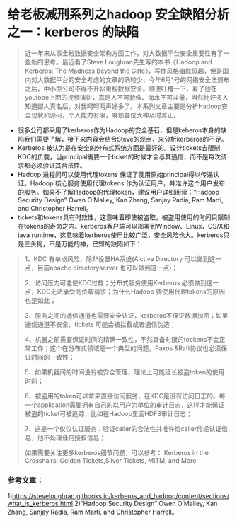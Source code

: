 # 给老板减刑系列之hadoop 安全缺陷分析之一：kerberos 的缺陷


> 近一年来从事金融数据安全架构方面工作，对大数据平台安全重要性有了一些新的思考。最近看了Steve Loughran先生写的本书《Hadoop  and Kerberos: The Madness Beyond the Gate》，写作风格幽默风趣，但是国内对大数据平台的安全考虑的文章的确较少，今年6月1号的网络安全法颁布之后，中小型公司不得不开始重视数据安全。顺便吐槽一下，看了他在youtobe上面的视频演讲，真是人不可貌像、海水不可斗量，当然比好多人知道鄙人真名后，对我呵呵两声好多了。本系列文章主要是分析Hadoop安全现状和源码，个人能力有限，麻烦各位大神及时斧正。
 

 - 很多公司都采用了kerberos作为Hadoop的安全基石，但是keberos本身的缺陷我们需要了解，接下来内容会结合Steve的观点，来分析kerberos的不足。
 - Kerberos 被认为是在安全的分布式系统方面是最好的。设计tickets去限制KDC的负载，当principal需要一个ticket的时候才会与其通信，而不是每次请求都必须验证其合法性。
 - Hadoop 进程间可以使用代理tokens 保证了使用原始principal得以传递认证。Hadoop 核心服务使用代理tokens
   作为认证用户，并准许这个用户发布的服务。如果不了解Hadoop的代理token，建议用户详细阅读：“Hadoop Security Design”  Owen O’Malley, Kan Zhang, Sanjay Radia,  Ram Marti, and Christopher Harrell。
 - tickets和tokens具有时效性，这意味着即使被盗取，被盗用使用的时间只限制在tokens的寿命之内。kerberos客户端可以部署到Window、Linux，OS/X和java runtime，这意味着kerberos使用比较广泛，安全风险也大。kerberos只是三头狗，不是万能的神，已知的缺陷如下：
>  1、KDC 有单点风险，除非设置HA系统(Aictive Directory          可以做到这一点，目前apache directoryserver 也可以做到这一点)；
>  
>  2、访问压力可能使KDC过载；分布式服务使用Kerberos 必须做到这一点，KDC无法承受高负载请求；为什么Hadoop 要使用代理tokens的原因也是如此；
>  
> 3、服务之间的通信通道也需要安全认证，kerberos不保证数据加密；如果通信通道不安全，tickets 可能会被拦截或者通信伪造；
> 
> 4、机器之前需要保证时间的精确一致性，不然具备时限的tockens不会正常工作；这个在分布式领域是一个典型的问题，Paxos &Raft协议也必须保证时间的一致性；
> 
>  5、如果机器间的时间没有被安全管理，理论上可能延长被盗token的使用时间；
>  
> 6、被盗用的token可以拿来直接访问服务，在KDC是没有访问日志的。每一个application需要拥有自己的以用户为单位的审计日志，这样才能保证被盗的ticket可被追踪，比如在Hadoop里面HDFS审计日志； 
> 
> 7、这是一个仅仅认证服务：验证caller的合法性并准许给caller传递认证信息，他不处理任何授权信息；
> 
> 如果需要关注更多kerberos细节问题，可以参考： Kerberos in the Crosshairs: Golden Tickets,Silver Tickets, MITM, and More

### 参考文章：
1)https://steveloughran.gitbooks.io/kerberos_and_hadoop/content/sections/what_is_kerberos.html
2)“Hadoop Security Design”  Owen O’Malley, Kan Zhang, Sanjay Radia,  Ram Marti, and Christopher Harrell。
